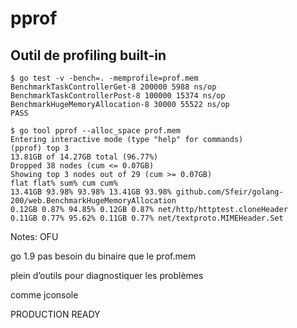 <!-- .slide: class="with-code" -->

# pprof

## Outil de profiling built-in

```shell
$ go test -v -bench=. -memprofile=prof.mem
BenchmarkTaskControllerGet-8 200000 5988 ns/op
BenchmarkTaskControllerPost-8 100000 15374 ns/op
BenchmarkHugeMemoryAllocation-8 30000 55522 ns/op
PASS

$ go tool pprof --alloc_space prof.mem
Entering interactive mode (type "help" for commands)
(pprof) top 3
13.81GB of 14.27GB total (96.77%)
Dropped 38 nodes (cum <= 0.07GB)
Showing top 3 nodes out of 29 (cum >= 0.07GB)
flat flat% sum% cum cum%
13.41GB 93.98% 93.98% 13.41GB 93.98% github.com/Sfeir/golang-200/web.BenchmarkHugeMemoryAllocation
0.12GB 0.87% 94.85% 0.12GB 0.87% net/http/httptest.cloneHeader
0.11GB 0.77% 95.62% 0.11GB 0.77% net/textproto.MIMEHeader.Set
```

Notes:
OFU

go 1.9 pas besoin du binaire que le prof.mem

plein d’outils pour diagnostiquer les problèmes

comme jconsole

PRODUCTION READY
